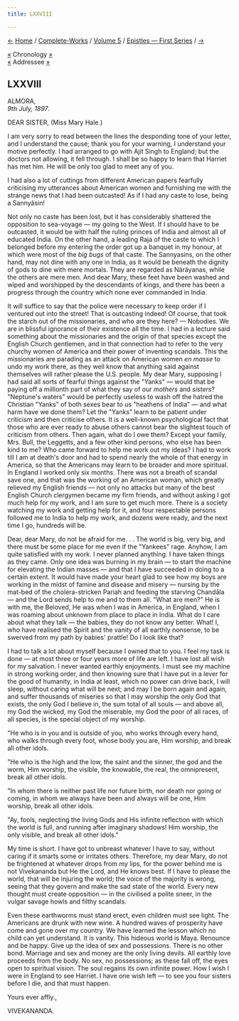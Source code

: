 ```yaml
---
title: LXXVIII

---
```

<div>

[←](077_sharat_chandra.htm) [Home](../../../index.htm) /
[Complete-Works](../../complete_works.htm) / [Volume
5](../volume_5_contents.htm) / [Epistles — First
Series](epistles_first_series_contents.htm) / [→](079_mother.htm)

  

[«](../../volume_8/epistles_fourth_series/096_miss_noble.htm) Chronology
[»](../../volume_9/letters_fifth_series/114_shivananda.htm)  
[«](../../volume_6/epistles_second_series/123_mary.htm) Addressee
[»](../../volume_8/epistles_fourth_series/123_mary.htm)

## LXXVIII

ALMORA,  
*9th July, 1897*.

DEAR SISTER, (Miss Mary Hale.)

I am very sorry to read between the lines the desponding tone of your
letter, and I understand the cause; thank you for your warning, I
understand your motive perfectly. I had arranged to go with Ajit Singh
to England; but the doctors not allowing, it fell through. I shall be so
happy to learn that Harriet has met him. He will be only too glad to
meet any of you.

I had also a lot of cuttings from different American papers fearfully
criticising my utterances about American women and furnishing me with
the strange news that I had been outcasted! As if I had any caste to
lose, being a Sannyâsin!

Not only no caste has been lost, but it has considerably shattered the
opposition to sea-voyage — my going to the West. If I should have to be
outcasted, it would be with half the ruling princes of India and almost
all of educated India. On the other hand, a leading Raja of the caste to
which I belonged before my entering the order got up a banquet in my
honour, at which were most of the *big bugs* of that caste. The
Sannyasins, on the other hand, may not dine with any one in India, as it
would be beneath the dignity of gods to dine with mere mortals. They are
regarded as Nârâyanas, while the others are mere men. And dear Mary,
these feet have been washed and wiped and worshipped by the descendants
of kings, and there has been a progress through the country which none
ever commanded in India.

It will suffice to say that the police were necessary to keep order if I
ventured out into the street! That is outcasting indeed! Of course, that
took the starch out of the missionaries, and who are they here? —
Nobodies. We are in blissful ignorance of their existence all the time.
I had in a lecture said something about the missionaries and the origin
of that species except the English Church gentlemen, and in that
connection had to refer to the very churchy women of America and their
power of inventing scandals. This the missionaries are parading as an
attack on American women *en masse* to undo my work there, as they well
know that anything said against themselves will rather please the U.S.
people. My dear Mary, supposing I had said all sorts of fearful things
against the "Yanks" — would that be paying off a millionth part of what
they say of our *mothers* and *sisters*? "Neptune's waters" would be
perfectly useless to wash off the hatred the Christian "Yanks" of both
sexes bear to us "heathens of India" — and what harm have we done them?
Let the "Yanks" learn to be patient under criticism and then criticise
others. It is a well-known psychological fact that those who are ever
ready to abuse others cannot bear the slightest touch of criticism from
others. Then again, what do I owe them? Except your family, Mrs. Bull,
the Leggetts, and a few other kind persons, who else has been kind to
me? Who came forward to help me work out my ideas? I had to work till I
am at death's door and had to spend nearly the whole of that energy in
America, so that the Americans may learn to be broader and more
spiritual. In England I worked only six months. There was not a breath
of scandal save one, and that was the working of an American woman,
which greatly relieved my English friends — not only no attacks but many
of the best English Church clergymen became my firm friends, and without
asking I got much help for my work, and I am sure to get much more.
There is a society watching my work and getting help for it, and four
respectable persons followed me to India to help my work, and dozens
were ready, and the next time I go, hundreds will be.

Dear, dear Mary, do not be afraid for me. . . The world is big, very
big, and there must be some place for me even if the "Yankees" rage.
Anyhow, I am quite satisfied with my work. I never planned anything. I
have taken things as they came. Only one idea was burning in my brain —
to start the machine for elevating the Indian masses — and that I have
succeeded in doing to a certain extent. It would have made your heart
glad to see how my boys are working in the midst of famine and disease
and misery — nursing by the mat-bed of the cholera-stricken Pariah and
feeding the starving Chandâla — and the Lord sends help to me and to
them all. "What are men?" He is with me, the Beloved, He was when I was
in America, in England, when I was roaming about unknown from place to
place in India. What do I care about what they talk — the babies, they
do not know any better. What! I, who have realised the Spirit and the
vanity of all earthly nonsense, to be swerved from my path by babies'
prattle! Do I look like that?

I had to talk a lot about myself because I owned that to you. I feel my
task is done — at most three or four years more of life are left. I have
lost all wish for my salvation. I never wanted earthly enjoyments. I
must see my machine in strong working order, and then knowing sure that
I have put in a lever for the good of humanity, in India at least, which
no power can drive back, I will sleep, without caring what will be next;
and may I be born again and again, and suffer thousands of miseries so
that I may worship the only God that exists, the only God I believe in,
the sum total of all souls — and above all, my God the wicked, my God
the miserable, my God the poor of all races, of all species, is the
special object of my worship.

"He who is in you and is outside of you, who works through every hand,
who walks through every foot, whose body you are, Him worship, and break
all other idols.

"He who is the high and the low, the saint and the sinner, the god and
the worm, Him worship, the visible, the knowable, the real, the
omnipresent, break all other idols.

"In whom there is neither past life nor future birth, nor death nor
going or coming, in whom we always have been and always will be one, Him
worship, break all other idols.

"Ay, fools, neglecting the living Gods and His infinite reflection with
which the world is full, and running after imaginary shadows! Him
worship, the only visible, and break all other idols."

My time is short. I have got to unbreast whatever I have to say, without
caring if it smarts some or irritates others. Therefore, my dear Mary,
do not be frightened at whatever drops from my lips, for the power
behind me is not Vivekananda but He the Lord, and He knows best. If I
have to please the world, that will be injuring the world; the voice of
the majority is wrong, seeing that they govern and make the sad state of
the world. Every new thought must create opposition — in the civilised a
polite sneer, in the vulgar savage howls and filthy scandals.

Even these earthworms must stand erect, even children must see light.
The Americans are drunk with new wine. A hundred waves of prosperity
have come and gone over my country. We have learned the lesson which no
child can yet understand. It is vanity. This hideous world is Maya.
Renounce and be happy. Give up the idea of sex and possessions. There is
no other bond. Marriage and sex and money are the only living devils.
All earthly love proceeds from the body. No sex, no possessions; as
these fall off, the eyes open to spiritual vision. The soul regains its
own infinite power. How I wish I were in England to see Harriet. I have
one wish left — to see you four sisters before I die, and that must
happen.

Yours ever affly.,

VIVEKANANDA.

</div>
